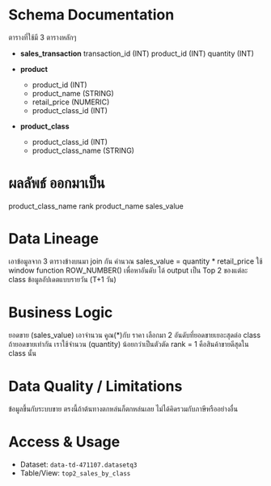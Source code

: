# Schema Documentation
ตารางที่ใช้มี 3 ตารางหลักๆ 

- **sales_transaction**
  transaction_id (INT)
  product_id (INT)
  quantity (INT) 

- **product**
  - product_id (INT)
  - product_name (STRING)
  - retail_price (NUMERIC)
  - product_class_id (INT)

- **product_class**
  - product_class_id (INT)
  - product_class_name (STRING)

# ผลลัพธ์ ออกมาเป็น
product_class_name 
rank 
product_name 
sales_value

# Data Lineage
เอาข้อมูลจาก 3 ตารางข้างบนมา join กัน
คำนวณ sales_value = quantity * retail_price
ใช้ window function ROW_NUMBER() เพื่อหาอันดับ
ได้ output เป็น Top 2 ของแต่ละ class
ข้อมูลอัปเดตแบบรายวัน  (T+1 วัน)

# Business Logic
ยอดขาย (sales_value) เอาจำนวน คูณ(*)กับ ราคา
เลือกมา 2 อันดับที่ยอดขายเยอะสุดต่อ class 
ถ้ายอดขายเท่ากัน เราใช้จำนวน (quantity) น้อยกว่าเป็นตัวตัด
rank = 1 คือสินค้าขายดีสุดใน class นั้น

# Data Quality / Limitations
ข้อมูลขึ้นกับระบบขาย ตรงนี้ถ้าต้นทางตกหล่นก็ตกหล่นเลย
ไม่ได้คิดรวมกับภาษีหรืออย่างอื่น

# Access & Usage
- Dataset: `data-td-471107.datasetq3`
- Table/View: `top2_sales_by_class`
